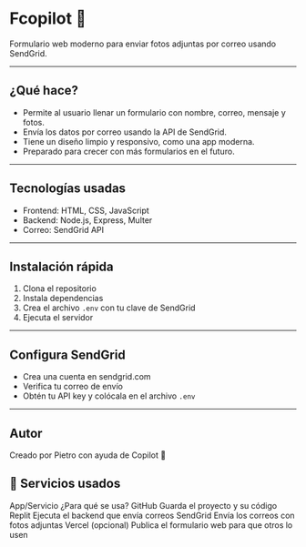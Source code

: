# Fcopilot 📸

Formulario web moderno para enviar fotos adjuntas por correo usando SendGrid.

---

## ¿Qué hace?

- Permite al usuario llenar un formulario con nombre, correo, mensaje y fotos.
- Envía los datos por correo usando la API de SendGrid.
- Tiene un diseño limpio y responsivo, como una app moderna.
- Preparado para crecer con más formularios en el futuro.

---

## Tecnologías usadas

- Frontend: HTML, CSS, JavaScript
- Backend: Node.js, Express, Multer
- Correo: SendGrid API

---

## Instalación rápida

1. Clona el repositorio
2. Instala dependencias
3. Crea el archivo `.env` con tu clave de SendGrid
4. Ejecuta el servidor

---

## Configura SendGrid

- Crea una cuenta en sendgrid.com
- Verifica tu correo de envío
- Obtén tu API key y colócala en el archivo `.env`

---

## Autor

Creado por Pietro con ayuda de Copilot 🤖

## 🧩 Servicios usados
App/Servicio	¿Para qué se usa?
GitHub	Guarda el proyecto y su código
Replit	Ejecuta el backend que envía correos
SendGrid	Envía los correos con fotos adjuntas
Vercel (opcional)	Publica el formulario web para que otros lo usen


